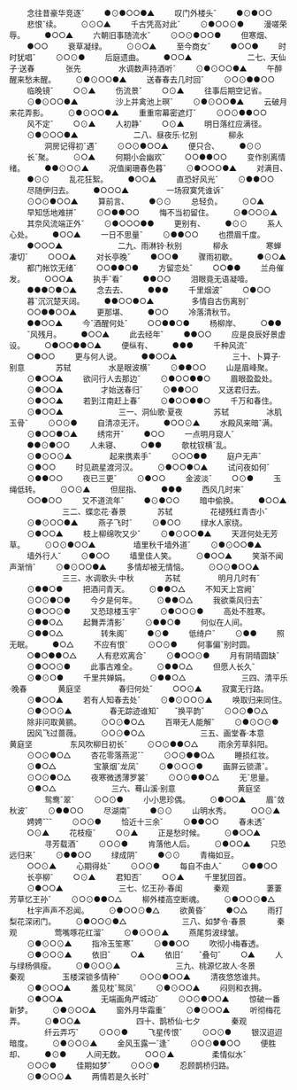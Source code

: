 <!-- { "loadSidebar": true } -->
　　 念往昔豪华竞逐ˇ
　　 ●⊙●○○●▲
　　 叹门外楼头ˇ
　　 ●⊙●○○
　　 悲恨ˇ续。
　　 ⊙⊙○▲
　　 千古凭高对此ˇ
　　 ⊙●○○⊙●
　　 漫嗟荣辱。
　　 ●○○▲
　　 六朝旧事随流水ˇ
　　 ⊙○⊙●○○●
　　 但寒烟、
　　 ●○○
　　 衰草凝绿。
　　 ⊙⊙○▲
　　 至今商女ˇ
　　 ●○○●
　　 时时犹唱ˇ
　　 ⊙○⊙●
　　 后庭遗曲。
　　 ●○○▲
　　
　　
　　 二七、天仙子·送春　　　　张先
　　
　　 水调数声持酒听ˇ
　　 ⊙●⊙○○●▲
　　 午醉醒来愁未醒。
　　 ⊙●⊙○○●▲
　　 送春春去几时回ˇ
　　 ⊙○⊙●●○○
　　 临晚镜ˇ
　　 ○⊙▲
　　 伤流景ˇ
　　 ○⊙▲
　　 往事后期空记省。
　　 ⊙●⊙○○●▲
　　
　　 沙上并禽池上暝ˇ
　　 ⊙●⊙○○●▲
　　 云破月来花弄影。
　　 ⊙●⊙○○●▲
　　 重重帘幕密遮灯ˇ
　　 ⊙○⊙●●○○
　　 风不定ˇ
　　 ○⊙▲
　　 人初静ˇ
　　 ○⊙▲
　　 明日落红应满径。
　　 ⊙●⊙○○●▲
　　
　　
　　 二八、昼夜乐·忆别　　　　柳永
　　
　　 洞房记得初ˇ遇ˇ
　　 ⊙○⊙●○○▲
　　 便只合、
　　 ●⊙⊙
　　 长ˇ聚。
　　 ⊙○▲
　　 何期小会幽欢ˇ
　　 ○○●●○○
　　 变作别离情绪。
　　 ●●⊙○⊙▲
　　 况值阑珊春色暮ˇ
　　 ⊙●○○○●▲
　　 对满目、
　　 ●⊙⊙
　　 乱花狂絮。
　　 ●○○▲
　　 直恐好风光ˇ
　　 ⊙●●○○
　　 尽随伊归去。
　　 ●○○○▲
　　
　　 一场寂寞凭谁诉ˇ
　　 ⊙○⊙●○○▲
　　 算前言、
　　 ●⊙⊙
　　 总轻负。
　　 ⊙○▲
　　 早知恁地难拼ˇ
　　 ⊙○●●○○
　　 悔不当初留住。
　　 ⊙●○○⊙▲
　　 其奈风流端正外ˇ
　　 ⊙●○○○●●
　　 更别有、
　　 ●⊙⊙
　　 系人心处。
　　 ●○○▲
　　 一日不思量ˇ
　　 ⊙●●○○
　　 也攒眉千度。
　　 ●○○○▲
　　
　　
　　 二九、雨淋铃·秋别　　　　柳永
　　
　　 寒蝉凄切ˇ
　　 ○○○▲
　　 对长亭晚ˇ
　　 ●○○●
　　 骤雨初歇。
　　 ●⊙○▲
　　 都门帐饮无绪ˇ
　　 ○○●●○●
　　 方留恋处ˇ
　　 ○○●●
　　 兰舟催发。
　　 ○○○▲
　　 执手ˇ看ˇ
　　 ●●○○
　　 泪眼竟无语凝噎。
　　 ●●●○●○▲
　　 念去去、
　　 ●●●
　　 千里烟波ˇ
　　 ○●○○
　　 暮ˇ沉沉楚天阔。
　　 ●●○○●○▲
　　
　　 多情自古伤离别ˇ
　　 ○○●●○○▲
　　 更那堪、
　　 ●○○
　　 冷落清秋节。
　　 ●●○○▲
　　 今ˇ酒醒何处ˇ
　　 ○○●●○●
　　 杨柳岸、
　　 ○●●
　　 ˇ风残月。
　　 ●○○▲
　　 此去经年ˇ
　　 ●●○○
　　 应是良辰好景虚设。
　　 ○●○○●●○▲
　　 便纵有、
　　 ●●●
　　 千种风流ˇ
　　 ○●○○
　　 更与何人说。
　　 ●●○○▲
　　
　　
　　 三十、卜算子·别意　　　　苏轼
　　
　　 水是眼波横ˇ
　　 ⊙●●○○
　　 山是眉峰聚。
　　 ⊙●○○▲
　　 欲问行人去那边ˇ
　　 ⊙●○○●●○
　　 眉眼盈盈处。
　　 ⊙●○○▲
　　
　　 才始送春归ˇ
　　 ⊙●●○○
　　 又送君归去。
　　 ⊙●○○▲
　　 若到江南赶上春ˇ
　　 ⊙●○○●●○
　　 千万和春住。
　　 ⊙●○○▲
　　
　　
　　 三一、洞仙歌·夏夜　　　　苏轼
　　
　　 冰肌玉骨ˇ
　　 ⊙○⊙●
　　 自清凉无汗。
　　 ●○○⊙▲
　　 水殿风来暗ˇ满。
　　 ⊙●○○●○▲
　　 绣帘开ˇ
　　 ●○○
　　 一点明月窥人ˇ
　　 ●●⊙●○○
　　 人未寝、
　　 ○●●
　　 欹枕钗横ˇ乱。
　　 ⊙●⊙○⊙▲
　　
　　 起来携素手ˇ
　　 ⊙○○●●
　　 庭户无声ˇ
　　 ⊙●○○
　　 时见疏星渡河汉。
　　 ⊙●○○●○▲
　　 试问夜如何ˇ
　　 ⊙●●○○
　　 夜已三更ˇ
　　 ⊙●○○
　　 金波淡ˇ
　　 ○⊙●
　　 玉绳低转。
　　 ⊙○⊙▲
　　 但屈指、
　　 ●●●
　　 西风几时来ˇ
　　 ○○●○○
　　 又不道流年ˇ
　　 ●⊙●○○
　　 暗中偷换。
　　 ●○○▲
　　
　　
　　 三二、蝶恋花·春景　　　　苏轼
　　
　　 花褪残红青杏小ˇ
　　 ⊙●⊙○○●▲
　　 燕子飞时ˇ
　　 ⊙●○○
　　 绿水人家绕。
　　 ⊙●○○▲
　　 枝上柳绵吹又少ˇ
　　 ⊙●⊙○○●▲
　　 天涯何处无芳草。
　　 ⊙○⊙●○○▲
　　
　　 墙里秋千墙外道ˇ
　　 ⊙●⊙○○●▲
　　 墙外行人ˇ
　　 ⊙●○○
　　 墙里佳人笑。
　　 ⊙●○○▲
　　 笑渐不闻声渐悄ˇ
　　 ⊙●⊙○○●▲
　　 多情却被无情恼。
　　 ⊙○⊙●○○▲
　　
　　
　　 三三、水调歌头·中秋　　　　苏轼
　　
　　 明月几时有ˇ
　　 ⊙●●○●
　　 把酒问青天。
　　 ⊙●●○△
　　 不知天上宫阙ˇ
　　 ⊙○⊙●○●
　　 今夕是何年。
　　 ⊙●●○△
　　 我欲乘风归去ˇ
　　 ⊙●○○⊙●
　　 又恐琼楼玉宇ˇ
　　 ⊙●○○⊙●
　　 高处不胜寒。
　　 ⊙●●○△
　　 起舞弄清影ˇ
　　 ⊙●●○●
　　 何似在人间。
　　 ⊙●●○△
　　
　　 转朱阁ˇ
　　 ●⊙●
　　 低绮户ˇ
　　 ⊙●●
　　 照无眠。
　　 ●○△
　　 不应有恨ˇ
　　 ⊙○⊙●
　　 何事偏ˇ别时圆。
　　 ○●○●●○△
　　 人有悲欢离合ˇ
　　 ⊙●○○⊙●
　　 月有阴晴圆缺ˇ
　　 ⊙●○○⊙●
　　 此事古难全。
　　 ⊙●●○△
　　 但愿人长久ˇ
　　 ⊙●⊙○●
　　 千里共婵娟。
　　 ⊙●●○△
　　
　　
　　 三四、清平乐·晚春　　　　黄庭坚
　　
　　 春归何处ˇ
　　 ○○⊙▲
　　 寂寞无行路。
　　 ⊙●○○▲
　　 若有人知春去处ˇ
　　 ⊙●⊙○○⊙▲
　　 唤取归来同住。
　　 ⊙●⊙○⊙▲
　　
　　 春无踪迹谁知ˇ　　ˇ换平韵ˇ
　　 ⊙○⊙●○△
　　 除非问取黄鹂。
　　 ⊙○⊙●○△
　　 百啭无人能解ˇ
　　 ⊙●⊙○⊙●
　　 因风飞过蔷薇。
　　 ⊙○⊙●○△
　　
　　
　　 三五、画堂春·本意　　　　　　　　黄庭坚
　　
　　 东风吹柳日初长ˇ
　　 ⊙○⊙●●○△
　　 雨余芳草斜阳。
　　 ⊙○⊙●○△
　　 杏花零落燕泥ˇˇ
　　 ⊙○⊙●●○△
　　 睡损红妆。
　　 ⊙●○△
　　
　　 宝篆烟ˇ龙凤ˇ
　　 ⊙●⊙○⊙●
　　 画屏云锁潇ˇ。
　　 ⊙○⊙●○△
　　 夜寒微透薄罗裳ˇ
　　 ⊙○⊙●●○△
　　 无ˇ思量。
　　 ⊙●○△
　　
　　
　　 三六、蓦山溪·别意　　　　　　　　黄庭坚
　　
　　 鸳鸯ˇ翠ˇ
　　 ⊙○⊙●
　　 小小思珍偶。
　　 ⊙●○○▲
　　 眉ˇ敛秋波ˇ
　　 ⊙●●○○
　　 尽湖南ˇ
　　 ●⊙⊙
　　 山明水秀。
　　 ○○⊙▲
　　 娉娉ˇˇˇ
　　 ⊙○⊙●
　　 恰近十三余ˇ
　　 ⊙●●○○
　　 春未透ˇ
　　 ○⊙▲
　　 花枝瘦ˇ
　　 ○⊙▲
　　 正是愁时候。
　　 ⊙●○○▲
　　
　　 寻芳载酒ˇ
　　 ⊙○⊙●
　　 肯落他人后。
　　 ⊙●○○▲
　　 只恐远归来ˇ
　　 ⊙●●○○
　　 绿成阴ˇ
　　 ●⊙⊙
　　 青梅如豆。
　　 ○○⊙▲
　　 心期得处ˇ
　　 ⊙○⊙●
　　 每自不由人ˇ
　　 ⊙●●○○
　　 长亭柳ˇ
　　 ○⊙▲
　　 君知否ˇ
　　 ○⊙▲
　　 千里犹回首。
　　 ⊙●○○▲
　　
　　
　　 三七、忆王孙·春闺　　　　秦观
　　
　　 萋萋芳草忆王孙ˇ
　　 ⊙○⊙●●○△
　　 柳外楼高空断魂。
　　 ⊙●○○⊙●△
　　 杜宇声声不忍闻。
　　 ⊙●○○⊙●△
　　 欲黄昏ˇ
　　 ●○△
　　 雨打梨花深闭门。
　　 ⊙●○○⊙●△
　　
　　
　　 三八、如梦令·春景　　　　秦观
　　
　　 莺嘴啄花红溜ˇ
　　 ⊙●⊙○⊙▲
　　 燕尾剪波绿皱。
　　 ⊙●⊙○⊙▲
　　 指冷玉笙寒ˇ
　　 ⊙●●○○
　　 吹彻小梅春透。
　　 ⊙●⊙○⊙▲
　　 依旧ˇ
　　 ○▲
　　 依旧ˇ　　ˇ叠句ˇ
　　 ○▲
　　 人与绿杨俱瘦。
　　 ⊙●⊙○⊙▲
　　
　　
　　 三九、桃源忆故人·冬景　　　　秦观
　　
　　 玉楼深锁多情种ˇ
　　 ⊙○⊙●○○▲
　　 清夜悠悠谁共。
　　 ⊙●⊙○○▲
　　 羞见枕ˇ鸳凤ˇ
　　 ⊙●⊙○○▲
　　 闷则和衣拥。
　　 ⊙●○○▲
　　
　　 无端画角严城动ˇ
　　 ⊙○⊙●○○▲
　　 惊破一番新梦。
　　 ⊙●⊙○○▲
　　 窗外月华霜重ˇ
　　 ⊙●⊙○○▲
　　 听彻梅花弄。
　　 ⊙●○○▲
　　
　　
　　 四十、鹊桥仙·七夕　　　　秦观
　　
　　 纤云弄巧ˇ
　　 ⊙○⊙●
　　 飞星传恨ˇ
　　 ⊙○⊙●
　　 银汉迢迢暗度。
　　 ⊙●⊙○⊙▲
　　 金风玉露一ˇ逢ˇ
　　 ⊙○⊙●●○○
　　 便胜却、
　　 ●⊙●
　　 人间无数。
　　 ○○⊙▲
　　
　　 柔情似水ˇ
　　 ⊙○⊙●
　　 佳期如梦ˇ
　　 ⊙○⊙●
　　 忍顾鹊桥归路。
　　 ⊙●⊙○⊙▲
　　 两情若是久长时ˇ
